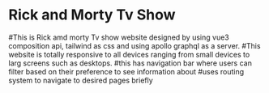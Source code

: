 # Rick and Morty Tv Show

#This is Rick amd morty Tv show  website designed by using vue3 composition api, tailwind as css and using apollo graphql as a server.
#This website is totally responsive to all devices ranging from small devices to larg screens such as desktops.
#this  has navigation bar where users can filter based on their preference to see information about
#uses routing system to navigate to desired pages briefly
